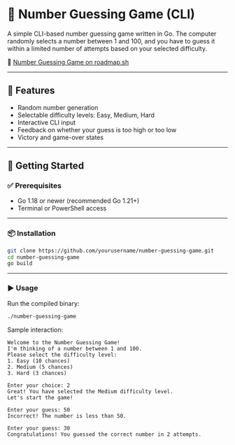 # 🎯 Number Guessing Game (CLI)

A simple CLI-based number guessing game written in Go. The computer randomly selects a number between 1 and 100, and you have to guess it within a limited number of attempts based on your selected difficulty.

📌 [Number Guessing Game on roadmap.sh](https://roadmap.sh/projects/number-guessing-game)

---

## 🧩 Features

- Random number generation
- Selectable difficulty levels: Easy, Medium, Hard
- Interactive CLI input
- Feedback on whether your guess is too high or too low
- Victory and game-over states

---

## 🚀 Getting Started

### ✅ Prerequisites

- Go 1.18 or newer (recommended Go 1.21+)
- Terminal or PowerShell access

---

### 📦 Installation

```bash
git clone https://github.com/yourusername/number-guessing-game.git
cd number-guessing-game
go build
```

---

### ▶️ Usage

Run the compiled binary:

```bash
./number-guessing-game
```

Sample interaction:

```
Welcome to the Number Guessing Game!
I'm thinking of a number between 1 and 100.
Please select the difficulty level:
1. Easy (10 chances)
2. Medium (5 chances)
3. Hard (3 chances)

Enter your choice: 2
Great! You have selected the Medium difficulty level.
Let's start the game!

Enter your guess: 50
Incorrect! The number is less than 50.

Enter your guess: 30
Congratulations! You guessed the correct number in 2 attempts.
```
